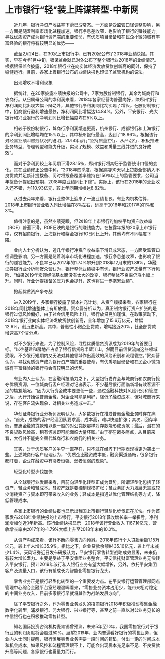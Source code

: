 # 上市银行“轻”装上阵谋转型-中新网

　　近几年，银行净资产收益率下滑已成常态。一方面是受监管口径调整影响，另一方面是随着利率市场化进程加速，银行净息差收窄，也影响了银行的赚钱能力。寻找优质资产成为银行资产端的重要使命，有优质项目储备和在民企小微领域有丰富经验的银行将有较明显的优势——

　　截至2月24日，在30家上市银行中，已有20家公布了2018年业绩快报。其实，早在今年1月中旬，银保监会就已对外公布了整个银行业2018年的业绩情况。根据银保监会披露，2018年银行业在向实体经济发放贷款创新高的同时，保持了稳健运行。目前，各家上市银行公布的业绩快报也印证了监管机构的说法。

　　出现增收不增利现象

　　据统计，在20家披露业绩快报的公司中，7家为股份制银行，其余为城商行和农商行。从归属母公司的净利润来看，2018年各家经营均普遍向好，除郑州银行净利润同比出现大幅下降之外，其他银行净利润同比均实现了增长。在股份制银行中，招商银行盈利增速最快，净利润同比增幅达14.84%。另外，平安银行、光大银行和兴业银行的净利润同比增长幅度均在5%以上。

　　相较于股份制银行，城商行净利润增速更高，杭州银行、成都银行和上海银行的净利润同比增幅均在15%以上，其中杭州银行最高，达到了18.96%。根据该行对经营业绩和财务状况的说明，2018年该行“坚持质量立行、从严治行，积极推进业务转型、管理转型和能力升级，实现了规模、效益和质量三线并进的良好成效”。

　　而对于净利润较上年同期下滑28.15％，郑州银行将其归于监管统计口径的变化。其在业绩修正公告中称，“2018年四季度，根据逾期90天以上贷款全部纳入不良贷款并足额计提拨备、同时将拨备覆盖率维持在150％以上的监管要求，公司当年拨备计提超出预期，2018年度业绩同比下降”。实际上，该行在2018年的营业收入还不错，为110.93亿元，较上年同期增幅达8.82％。

　　从过去两年来看，银行业整体上迎来了一波业绩复苏。有业内机构估算，2018年上市银行营业收入同比增幅在8%左右，远高于2016年和2017年的1%和3%。

　　值得注意的是，虽然业绩亮眼，但2018年上市银行的加权平均资产收益率（ROE）普遍下滑。ROE反映的是银行的赚钱能力。在披露年报的20家上市银行中，仅有招商银行、上海银行和紫金银行ROE同比上升，其他均有不同幅度下降。

　　业内人士分析认为，近几年银行净资产收益率下滑已成常态，一方面受监管口径调整影响，另一方面是随着利率市场化进程加速，银行净息差收窄，也影响了银行的赚钱能力。不良率已从2017年的1.74%攀升到2018年12月末的1.89%，华融证券银行业分析师贺众营认为，银行整体业绩稳中有忧，银行业资产质量有下行风险，“如果2019年宏观经济基本面没有太大的改变，银行整体不良率仍将小幅上升。同时，行业计提拨备的压力也会提升，这也将进一步拖累业绩”。

　　掀起优质资产争夺战

　　进入2019年，多家银行披露了资本补充计划。从资产规模来看，各家银行在2018年同比增速整体上有所放缓。贺众营分析认为，真正制约银行资产扩张的是银行过低风险偏好，由于社会信用风险上升，银行放贷更加谨慎。在政策驱动下，2018年银行业向实体经济发放贷款创新高，全年增加了15.6万亿元，增幅12.6%，创历史新高。其中，普惠性小微企业贷款，增幅接近20%，比全部贷款增速高7个百分点。

　　对不少银行来说，为了控制风险，寻找优质信贷资源成为2019年的首要目标。“以往基建和房地产占据了银行信贷的半壁江山，然而目前信贷流向这些领域受限，不少银行短期内又无法对其他领域作出高效的风险识别和流程管控。”贺众营认为，寻找优质资产成为银行资产端的重要使命，有优质项目储备和在民企小微领域有丰富经验的银行将会有较明显的优势。

　　有业内人士认为，在金融科技助力之下，大型银行或许会与城商行和农商行抢夺优质资源。一位城商行客户经理对记者表示，不少基层银行面临新增有效客源不足的尴尬境况。“因为大行资金成本要更低一些，通过金融科技对风险识别和管控之后，大行开始做普惠金融，对企业可能是利好，降低了融资成本，但对城商行来说，存在客户流失现象，对相关业务造成冲击。”

　　华创证券银行业分析师张明认为，大多数银行在推进普惠金融业务时存在痛点。“首先，成熟的客户经理团队要求高、成本高，难以快速扩张；其次，回存率低，普惠金融的贷款难以像一般的对公贷款那样对存款端形成贡献；最后，潜在的不良贷款风险高，稍有懈怠即可能面临大量坏账。”由于存在诸多痛点，从目前来看，大行并不能完全替代城商行和农商行的相关业务。

　　其实，对于优质客户的争夺一直存在，只不过在经济下行期表现得更为突出一些。上述城商行客户经理认为，“优质企业融资成本低，融资渠道通畅，很多银行都盯着，企业在融资中有强者恒强、弱者恒弱的现象”。

　　轻型化转型步伐加快

　　从全球银行业发展来看，目前向轻型化转型正成为趋势。所谓轻型化包括了轻资产、轻业务和轻成本。轻资产就是要控制规模扩张；轻业务即大力发展无需或较少消耗资产与资本即可带来收入的业务；轻成本是指通过优化管理结构等方式，降低管理成本。

　　各家上市银行的业绩快报也显示出我国上市银行轻型化步伐正在加快。作为首家发布2018年业绩快报的上市银行，平安银行2018年营收增长率一举扭亏，净利润增幅创近3年新高。该行业绩快报显示，2018年该行营业收入 1167.16亿元，营收增长率由2017年的-1.79%大幅上升至2018年末的10.3%。

　　从资产构成来看，该行不断向零售方向倾斜。2018年该行个人贷款余额1.15万亿元，较上年末增长35.9%。相比之下，企业贷款余额8435.16亿元，较上年末减少1.4%。天风证券近日发布研报认为，平安银行零售转型战略成效显著，未来仍有较大增长潜力。主要是受益于平安集团业务整合，平安信托财富管理业务无偿转入平安银行，预计2019年该行私人银行业务有望大幅增长，另外，依托平安集团客户及流量入口，该行有望成长为智能化零售银行龙头。

　　零售业务正是银行轻型化转型的一个重要发力点。在平安银行运营管理部网点管理中心综合金融平台室经理温晖看来，“零售业务资本占用少，能带来相对稳定的中间业务收入，目前多家银行早就将其作为战略发展方向”。

　　除了平安银行之外，作为零售业务龙头的招商银行2018年积极推动零售金融数字化转型，浦发银行、光大银行、兴业银行等，甚至之前一直以对公业务见长的中信银行也在积极推动零售转型。

　　知名国际投资咨询机构麦肯锡曾预测，未来5年至10年，我国零售银行对于银行业的利润贡献将会超过50%。展望2019年，业内普遍看好银行的零售业务，但业内人士同时提醒，银行发展零售业务需要一段时间的铺垫，付出一定的时间成本和机会成本，如果风控和流程管理跟不上，可能会出现资本充足率不足、不良贷款升高等问题，各家银行也需量力而行。 
